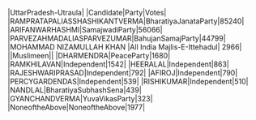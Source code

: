  
|UttarPradesh-Utraula|
|Candidate|Party|Votes|
|RAMPRATAPALIASSHASHIKANTVERMA|BharatiyaJanataParty|85240|
|ARIFANWARHASHMI|SamajwadiParty|56066|
|PARVEZAHMADALIASPARVEZUMAR|BahujanSamajParty|44799|
|MOHAMMAD NIZAMULLAH KHAN         |All India Majlis-E-Ittehadul| 2966|
||Muslimeen||
|DHARMENDRA|PeaceParty|1680|
|RAMKHILAVAN|Independent|1542|
|HEERALAL|Independent|863|
|RAJESHWARIPRASAD|Independent|792|
|AFIROJ|Independent|790|
|PERCYGARDENDAS|Independent|539|
|RISHIKUMAR|Independent|510|
|NANDLAL|BharatiyaSubhashSena|439|
|GYANCHANDVERMA|YuvaVikasParty|323|
|NoneoftheAbove|NoneoftheAbove|1977|
